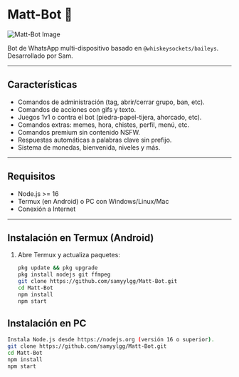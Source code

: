 # Matt-Bot 🚬

![Matt-Bot Image](https://i.pinimg.com/originals/5n/h2/if/5nh2ifsz5.jpg)

Bot de WhatsApp multi-dispositivo basado en `@whiskeysockets/baileys`.  
Desarrollado por Sam.

---

## Características

- Comandos de administración (tag, abrir/cerrar grupo, ban, etc).  
- Comandos de acciones con gifs y texto.  
- Juegos 1v1 o contra el bot (piedra-papel-tijera, ahorcado, etc).  
- Comandos extras: memes, hora, chistes, perfil, menú, etc.  
- Comandos premium sin contenido NSFW.  
- Respuestas automáticas a palabras clave sin prefijo.  
- Sistema de monedas, bienvenida, niveles y más.

---

## Requisitos

- Node.js >= 16  
- Termux (en Android) o PC con Windows/Linux/Mac  
- Conexión a Internet

---

## Instalación en Termux (Android)

1. Abre Termux y actualiza paquetes:

   ```bash
   pkg update && pkg upgrade
   pkg install nodejs git ffmpeg
   git clone https://github.com/samyylgg/Matt-Bot.git
   cd Matt-Bot
   npm install
   npm start
  ## Instalación en PC
  ```bash
Instala Node.js desde https://nodejs.org (versión 16 o superior).
  git clone https://github.com/samyylgg/Matt-Bot.git
cd Matt-Bot
npm install
npm start
